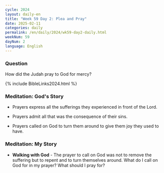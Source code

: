 ```yaml
---
cycle: 2024
layout: daily-en
title: "Week 59 Day 2: Plea and Pray"
date: 2025-02-11
categories: daily
permalink: /en/daily/2024/wk59-day2-daily.html
weekNum: 59
dayNum: 2
language: English
---
```


### Question     
How did the Judah pray to God for mercy?

{% include BibleLinks2024.html %}

### Meditation: God's Story   
+ Prayers express all the sufferings they experienced in front of the Lord. 

+ Prayers admit all that was the consequence of their sins. 

+ Prayers called on God to turn them around to give them joy they used to have. 

### Meditation: My Story   
+ **Walking with God** - The prayer to call on God was not to remove the suffering but to repent and to turn themselves around. What do I call on God for in my prayer? What should I pray for? 
